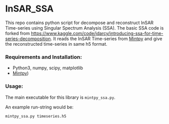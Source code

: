 # InSAR_SSA
This repo contains python script for decompose and reconstruct InSAR Time-series using Singular Spectrum Analysis (SSA). The basic SSA code is forked from https://www.kaggle.com/code/jdarcy/introducing-ssa-for-time-series-decomposition.  It reads the  InSAR Time-series from [Mintpy](https://github.com/insarlab/MintPy) and give the reconstructed time-series in same h5 format.

### Requirements and Installation:
* Python3, numpy, scipy, matplotlib
* [Mintpy](https://github.com/insarlab/MintPy))

### Usage: 
The main executable for this library is ```mintpy_ssa.py```.

An example run-string would be: 

```mintpy_ssa.py timeseries.h5```
